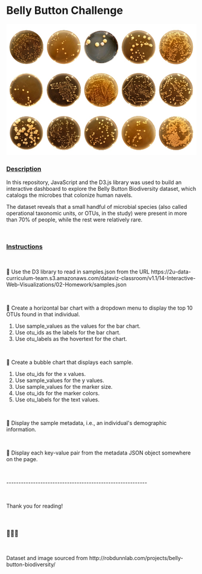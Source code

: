 <h1>Belly Button Challenge</h1>
<img
        src="image.jpg"
        alt="Images of belly button swab samples"
        width="650"
      />
</br>
<h3><u>Description</u></h3>
<p>
In this repository, JavaScript and the D3.js library was used to build an interactive dashboard to explore the Belly Button Biodiversity dataset, which catalogs the microbes that colonize human navels.

The dataset reveals that a small handful of microbial species (also called operational taxonomic units, or OTUs, in the study) were present in more than 70% of people, while the rest were relatively rare.
</p>
</br>
<h3><u>Instructions</u></h3>
</br>
<p>🦠 Use the D3 library to read in samples.json from the URL https://2u-data-curriculum-team.s3.amazonaws.com/dataviz-classroom/v1.1/14-Interactive-Web-Visualizations/02-Homework/samples.json</p> 
</br>
<p>🦠 Create a horizontal bar chart with a dropdown menu to display the top 10 OTUs found in that individual.</p>
<ol><li>Use sample_values as the values for the bar chart.</li>
<li>Use otu_ids as the labels for the bar chart.</li>
<li>Use otu_labels as the hovertext for the chart.</li>
</ol> 
</br>
<p>🦠 Create a bubble chart that displays each sample.</p>
<ol><li>Use otu_ids for the x values.</li>
<li>Use sample_values for the y values.</li>
<li>Use sample_values for the marker size.</li>
<li>Use otu_ids for the marker colors.</li>
<li>Use otu_labels for the text values.</li>
</ol>  
</br>
<p>🦠 Display the sample metadata, i.e., an individual's demographic information.</p> 
</br>
<p>🦠 Display each key-value pair from the metadata JSON object somewhere on the page.</p> 
</br>
<p>----------------------------------------------------------</p> 
</br>
<p>Thank you for reading!</p> 
</br>
<h3>🔬🔬🔬</h3>
</br>
<p>Dataset and image sourced from http://robdunnlab.com/projects/belly-button-biodiversity/</p>
</br>
